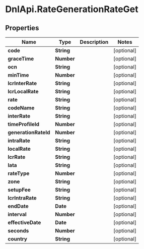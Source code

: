 # DnlApi.RateGenerationRateGet

## Properties
Name | Type | Description | Notes
------------ | ------------- | ------------- | -------------
**code** | **String** |  | [optional] 
**graceTime** | **Number** |  | [optional] 
**ocn** | **String** |  | [optional] 
**minTime** | **Number** |  | [optional] 
**lcrInterRate** | **String** |  | [optional] 
**lcrLocalRate** | **String** |  | [optional] 
**rate** | **String** |  | [optional] 
**codeName** | **String** |  | [optional] 
**interRate** | **String** |  | [optional] 
**timeProfileId** | **Number** |  | [optional] 
**generationRateId** | **Number** |  | [optional] 
**intraRate** | **String** |  | [optional] 
**localRate** | **String** |  | [optional] 
**lcrRate** | **String** |  | [optional] 
**lata** | **String** |  | [optional] 
**rateType** | **Number** |  | [optional] 
**zone** | **String** |  | [optional] 
**setupFee** | **String** |  | [optional] 
**lcrIntraRate** | **String** |  | [optional] 
**endDate** | **Date** |  | [optional] 
**interval** | **Number** |  | [optional] 
**effectiveDate** | **Date** |  | [optional] 
**seconds** | **Number** |  | [optional] 
**country** | **String** |  | [optional] 


